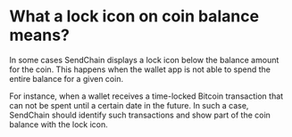 # What a lock icon on coin balance means?

In some cases SendChain displays a lock icon below the balance amount for the coin. This happens when the wallet app is not able to spend the entire balance for a given coin.

For instance, when a wallet receives a time-locked Bitcoin transaction that can not be spent until a certain date in the future. In such a case, SendChain should identify such transactions and show part of the coin balance with the lock icon.

